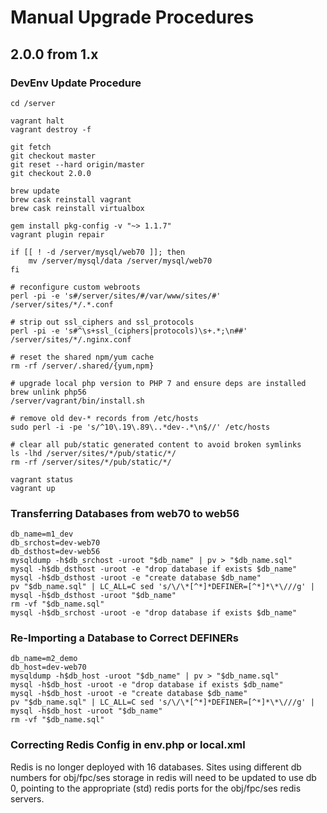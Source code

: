 # Manual Upgrade Procedures

## 2.0.0 from 1.x

### DevEnv Update Procedure

    cd /server

    vagrant halt
    vagrant destroy -f

    git fetch
    git checkout master
    git reset --hard origin/master
    git checkout 2.0.0

    brew update
    brew cask reinstall vagrant
    brew cask reinstall virtualbox

    gem install pkg-config -v "~> 1.1.7"
    vagrant plugin repair

    if [[ ! -d /server/mysql/web70 ]]; then
        mv /server/mysql/data /server/mysql/web70
    fi

    # reconfigure custom webroots
    perl -pi -e 's#/server/sites/#/var/www/sites/#' /server/sites/*/.*.conf

    # strip out ssl_ciphers and ssl_protocols
    perl -pi -e 's#^\s+ssl_(ciphers|protocols)\s+.*;\n##' /server/sites/*/.nginx.conf

    # reset the shared npm/yum cache
    rm -rf /server/.shared/{yum,npm}

    # upgrade local php version to PHP 7 and ensure deps are installed
    brew unlink php56
    /server/vagrant/bin/install.sh

    # remove old dev-* records from /etc/hosts
    sudo perl -i -pe 's/^10\.19\.89\..*dev-.*\n$//' /etc/hosts

    # clear all pub/static generated content to avoid broken symlinks
    ls -lhd /server/sites/*/pub/static/*/
    rm -rf /server/sites/*/pub/static/*/

    vagrant status
    vagrant up

### Transferring Databases from web70 to web56

    db_name=m1_dev
    db_srchost=dev-web70
    db_dsthost=dev-web56
    mysqldump -h$db_srchost -uroot "$db_name" | pv > "$db_name.sql"
    mysql -h$db_dsthost -uroot -e "drop database if exists $db_name"
    mysql -h$db_dsthost -uroot -e "create database $db_name"
    pv "$db_name.sql" | LC_ALL=C sed 's/\/\*[^*]*DEFINER=[^*]*\*\///g' | mysql -h$db_dsthost -uroot "$db_name"
    rm -vf "$db_name.sql"
    mysql -h$db_srchost -uroot -e "drop database if exists $db_name"

### Re-Importing a Database to Correct DEFINERs

    db_name=m2_demo
    db_host=dev-web70
    mysqldump -h$db_host -uroot "$db_name" | pv > "$db_name.sql"
    mysql -h$db_host -uroot -e "drop database if exists $db_name"
    mysql -h$db_host -uroot -e "create database $db_name"
    pv "$db_name.sql" | LC_ALL=C sed 's/\/\*[^*]*DEFINER=[^*]*\*\///g' | mysql -h$db_host -uroot "$db_name"
    rm -vf "$db_name.sql"

### Correcting Redis Config in env.php or local.xml

Redis is no longer deployed with 16 databases. Sites using different db numbers for obj/fpc/ses storage in redis will need to be updated to use db 0, pointing to the appropriate (std) redis ports for the obj/fpc/ses redis servers.
